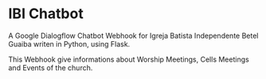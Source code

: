 # IBI Chatbot

A Google Dialogflow Chatbot Webhook for Igreja Batista Independente Betel Guaiba writen in Python, using Flask.

This Webhook give informations about Worship Meetings, Cells Meetings and Events of the church.